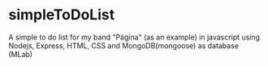# simpleToDoList
A simple to do list for my band "Página" (as an example) in javascript using Nodejs, Express, HTML, CSS and MongoDB(mongoose) as database (MLab) 

